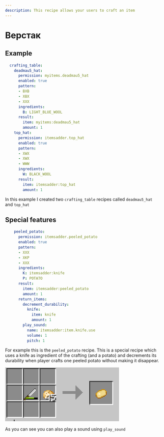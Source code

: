 ```yaml
---
description: This recipe allows your users to craft an item
---
```


# Верстак

## Example

```yaml
  crafting_table:
    deadmau5_hat:
      permission: myitems.deadmau5_hat
      enabled: true
      pattern:
      - BXB
      - XBX
      - XXX
      ingredients:
        B: LIGHT_BLUE_WOOL
      result:
        item: myitems:deadmau5_hat
        amount: 1
    top_hat:
      permission: itemsadder.top_hat
      enabled: true
      pattern:
      - XWX
      - XWX
      - WWW
      ingredients:
        W: BLACK_WOOL
      result:
        item: itemsadder:top_hat
        amount: 1
```

In this example I created two `crafting_table` recipes called `deadmau5_hat` and `top_hat`

## Special features

```yaml
    peeled_potato:
      permission: itemsadder.peeled_potato
      enabled: true
      pattern:
      - XXX
      - XKP
      - XXX
      ingredients:
        K: itemsadder:knife
        P: POTATO
      result:
        item: itemsadder:peeled_potato
        amount: 1
      return_items:
        decrement_durability:
          knife:
            item: knife
            amount: 1
        play_sound:
          name: itemsadder:item.knife.use
          volume: 1
          pitch: 1
```

For example this is the `peeled_potato` recipe. This is a special recipe which uses a knife as ingredient of  the crafting \(and a potato\) and decrements its durability when player crafts one peeled potato without making it disappear.  


![](../../../../.gitbook/assets/image%20%281%29.png)

As you can see you can also play a sound using `play_sound`

